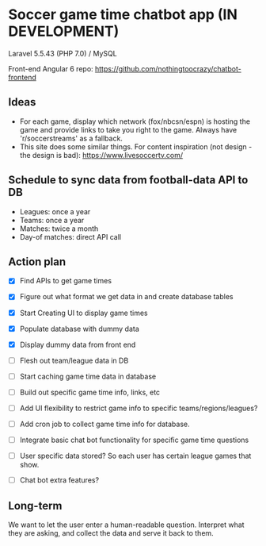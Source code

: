 # Soccer game time chatbot app (IN DEVELOPMENT)
Laravel 5.5.43 (PHP 7.0) / MySQL

Front-end Angular 6 repo: https://github.com/nothingtoocrazy/chatbot-frontend

## Ideas
- For each game, display which network (fox/nbcsn/espn) is hosting the game and provide links to take you right to the game. Always have 'r/soccerstreams' as a fallback.
- This site does some similar things. For content inspiration (not design - the design is bad): https://www.livesoccertv.com/

## Schedule to sync data from football-data API to DB
- Leagues: once a year
- Teams: once a year
- Matches: twice a month
- Day-of matches: direct API call

## Action plan
- [X] Find APIs to get game times
- [X] Figure out what format we get data in and create database tables
- [X] Start Creating UI to display game times
- [X] Populate database with dummy data
- [X] Display dummy data from front end

- [ ] Flesh out team/league data in DB
- [ ] Start caching game time data in database
- [ ] Build out specific game time info, links, etc
- [ ] Add UI flexibility to restrict game info to specific teams/regions/leagues?
- [ ] Add cron job to collect game time info for database.
- [ ] Integrate basic chat bot functionality for specific game time questions
- [ ] User specific data stored? So each user has certain league games that show.
- [ ] Chat bot extra features?

## Long-term
We want to let the user enter a human-readable question. Interpret what they are asking, and collect the data and serve it back to them.
